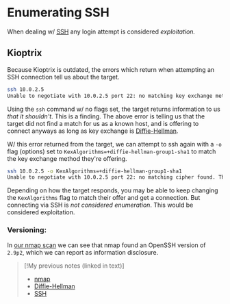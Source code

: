
# Enumerating SSH
When dealing w/ [SSH](/networking/protocols/SSH.md) any login attempt is considered *exploitation.*
## Kioptrix
Because Kioptrix is outdated, the errors which return when attempting an SSH connection tell us about the target.
```bash
ssh 10.0.2.5
Unable to negotiate with 10.0.2.5 port 22: no matching key exchange method found. Their offer: diffie-hellman-group-exchange-sha1,diffie-hellman-group1-sha1
```
Using the `ssh` command w/ no flags set, the target returns information to us *that it shouldn't*. This is a finding. The above error is telling us that the target did not find a match for us as a known host, and is offering to connect anyways as long as key exchange is [Diffie-Hellman](/computers/concepts/cryptography/diffie-hellman.md).

W/ this error returned from the target, we can attempt to ssh again with a `-o` flag (options) set to `KexAlgorithms=+diffie-hellman-group1-sha1` to match the key exchange method they're offering.
```bash
ssh 10.0.2.5 -o KexAlgorithms=+diffie-hellman-group1-sha1                                        
Unable to negotiate with 10.0.2.5 port 22: no matching cipher found. Their offer:...
```
Depending on how the target responds, you may be able to keep changing the `KexAlgorithms` flag to match their offer and get a connection. But connecting via SSH is *not considered enumeration*. This would be considered exploitation.
### Versioning:
In [our nmap scan](/PNPT/PEH/scanning-enumeration/kioptrix.md) we can see that nmap found an OpenSSH version of `2.9p2`, which we can report as information disclosure.

> [!My previous notes (linked in text)]
> - [nmap](https://github.com/TrshPuppy/obsidian-notes/tree/main/CLI-tools/linux/nmap.md) 
> - [Diffie-Hellman](https://github.com/TrshPuppy/obsidian-notes/tree/main/cybersecurity/cryptography/diffie-hellman.md)
> - [SSH](https://github.com/TrshPuppy/obsidian-notes/tree/main/networking/protocols/SSH.md)


